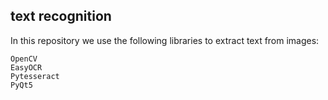 ## text recognition
In this repository we use the following libraries to extract text from images:
```
OpenCV
EasyOCR
Pytesseract
PyQt5
```
